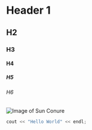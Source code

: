# Header 1
## H2
### H3
#### H4
##### H5
###### H6
![Image of Sun Conure](https://miro.medium.com/v2/resize:fit:1000/1*OS4iSYWFnql3oJNUgteuGQ.jpeg)
``` c++
cout << "Hello World" << endl;
```
